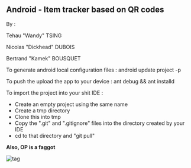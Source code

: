 Android - Item tracker based on QR codes
---------------

By :

Tehau "Wandy" TSING

Nicolas "Dickhead" DUBOIS

Bertrand "Kamek" BOUSQUET



To generate android local configuration files :
    android update project -p <path to project>
            
To push the upload the app to your device :
    ant debug && ant installd



To import the project into your shit IDE :
- Create an empty project using the same name
- Create a tmp directory
- Clone this into tmp
- Copy the ".git" and ".gitignore" files into the directory created by your IDE 
- cd to that directory and "git pull"


**Also, OP is a faggot**


![tag](http://kamek-pf.github.io/img/op_helmet.png)
